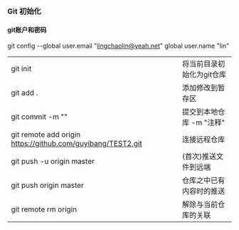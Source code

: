 ### Git 初始化

#### git账户和密码
git config --global user.email "lingchaolin@yeah.net"
global user.name "lin"


|||
|--|--|
|git init |将当前目录初始化为git仓库|
|git add . |添加修改到暂存区 |
|git commit -m "" |提交到本地仓库  -m "注释"  |
|git remote add origin https://github.com/guyibang/TEST2.git |连接远程仓库 |
|git push -u origin master |(首次)推送文件到远端 |
|git push origin master | 仓库之中已有内容时的推送|
|git remote rm origin |解除与当前仓库的关联 |
